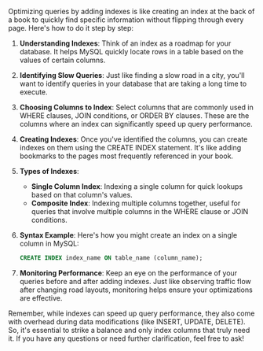 Optimizing queries by adding indexes is like creating an index at the back of a book to quickly find specific information without flipping through every page. Here's how to do it step by step:

1. **Understanding Indexes**: Think of an index as a roadmap for your database. It helps MySQL quickly locate rows in a table based on the values of certain columns.

2. **Identifying Slow Queries**: Just like finding a slow road in a city, you'll want to identify queries in your database that are taking a long time to execute.

3. **Choosing Columns to Index**: Select columns that are commonly used in WHERE clauses, JOIN conditions, or ORDER BY clauses. These are the columns where an index can significantly speed up query performance.

4. **Creating Indexes**: Once you've identified the columns, you can create indexes on them using the CREATE INDEX statement. It's like adding bookmarks to the pages most frequently referenced in your book.

5. **Types of Indexes**:
   - **Single Column Index**: Indexing a single column for quick lookups based on that column's values.
   - **Composite Index**: Indexing multiple columns together, useful for queries that involve multiple columns in the WHERE clause or JOIN conditions.

6. **Syntax Example**: Here's how you might create an index on a single column in MySQL:
   ```sql
   CREATE INDEX index_name ON table_name (column_name);
   ```

7. **Monitoring Performance**: Keep an eye on the performance of your queries before and after adding indexes. Just like observing traffic flow after changing road layouts, monitoring helps ensure your optimizations are effective.

Remember, while indexes can speed up query performance, they also come with overhead during data modifications (like INSERT, UPDATE, DELETE). So, it's essential to strike a balance and only index columns that truly need it. If you have any questions or need further clarification, feel free to ask!